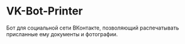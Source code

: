 # VK-Bot-Printer
Бот для социальной сети ВКонтакте, позволяющий распечатывать присланные ему документы и фотографии.
